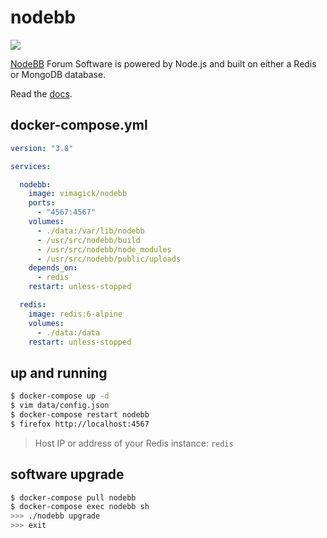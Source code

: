 nodebb
======

![](https://badge.imagelayers.io/vimagick/nodebb:latest.svg)

[NodeBB][1] Forum Software is powered by Node.js and built on either a Redis or MongoDB database.

Read the [docs][2].

## docker-compose.yml

```yaml
version: "3.8"

services:

  nodebb:
    image: vimagick/nodebb
    ports:
      - "4567:4567"
    volumes:
      - ./data:/var/lib/nodebb
      - /usr/src/nodebb/build
      - /usr/src/nodebb/node_modules
      - /usr/src/nodebb/public/uploads
    depends_on:
      - redis
    restart: unless-stopped

  redis:
    image: redis:6-alpine
    volumes:
      - ./data:/data
    restart: unless-stopped
```

## up and running

```bash
$ docker-compose up -d
$ vim data/config.json
$ docker-compose restart nodebb
$ firefox http://localhost:4567
```

> Host IP or address of your Redis instance: `redis`

## software upgrade

```bash
$ docker-compose pull nodebb
$ docker-compose exec nodebb sh
>>> ./nodebb upgrade
>>> exit
```

[1]: https://nodebb.org/
[2]: https://docs.nodebb.org/
